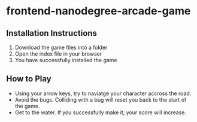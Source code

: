 frontend-nanodegree-arcade-game
===============================

## Installation Instructions

1. Download the game files into a folder
2. Open the index file in your browser
3. You have successfully installed the game

## How to Play

* Using your arrow keys, try to naviatge your character accross the road.
* Avoid the bugs. Colliding with a bug will reset you back to the start of the game.
* Get to the water. If you successfully make it, your score will increase.
